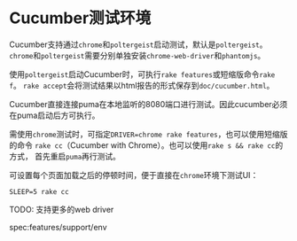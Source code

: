 # Cucumber测试环境

Cucumber支持通过`chrome`和`poltergeist`启动测试，默认是`poltergeist`。
`chrome`和`poltergeist`需要分别单独安装`chrome-web-driver`和`phantomjs`。

使用`poltergeist`启动Cucumber时，可执行`rake features`或短缩版命令`rake f`。
`rake accept`会将测试结果以html报告的形式保存到`doc/cucumber.html`。

Cucumber直接连接puma在本地监听的8080端口进行测试。因此cucumber必须在puma启动后方可执行。

需使用`chrome`测试时，可指定`DRIVER=chrome rake features`，也可以使用短缩版的命令
`rake cc`（Cucumber with Chrome）。也可以使用`rake s && rake cc`的方式，
首先重启`puma`再行测试。

可设置每个页面加载之后的停顿时间，便于直接在`chrome`环境下测试UI：

    SLEEP=5 rake cc

TODO: 支持更多的web driver

spec:features/support/env
